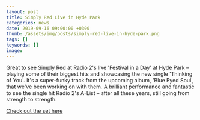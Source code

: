 ```yaml
---
layout: post
title: Simply Red Live in Hyde Park
categories: news
date: 2019-09-16 09:00:00 +0300
thumb: /assets/img/posts/simply-red-live-in-hyde-park.png
tags: []
keywords: []
image: 
---
```


Great to see Simply Red at Radio 2's live 'Festival in a Day' at Hyde Park – playing some of their biggest hits and showcasing the new single 'Thinking of You'. It's a super-funky track from the upcoming album, 'Blue Eyed Soul', that we've been working on with them. A brilliant performance and fantastic to see the single hit Radio 2's A-List – after all these years, still going from strength to strength.

[Check out the set here](https://www.bbc.co.uk/iplayer/episode/p07mvxz0/radio-2-live-in-hyde-park-2019-simply-red-live-at-radio-2-live-in-hyde-park-2019)